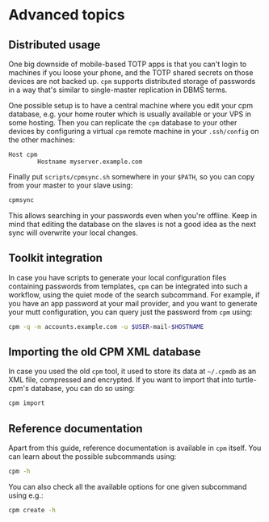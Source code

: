 # Advanced topics

## Distributed usage

One big downside of mobile-based TOTP apps is that you can't login to machines if you loose your
phone, and the TOTP shared secrets on those devices are not backed up.  `cpm` supports distributed
storage of passwords in a way that's similar to single-master replication in DBMS terms.

One possible setup is to have a central machine where you edit your cpm database, e.g. your home
router which is usually available or your VPS in some hosting. Then you can replicate the `cpm`
database to your other devices by configuring a virtual `cpm` remote machine in your `.ssh/config`
on the other machines:

```
Host cpm
        Hostname myserver.example.com
```

Finally put `scripts/cpmsync.sh` somewhere in your `$PATH`, so you can copy from your master to your
slave using:

```sh
cpmsync
```

This allows searching in your passwords even when you're offline. Keep in mind that editing the
database on the slaves is not a good idea as the next sync will overwrite your local changes.

## Toolkit integration

In case you have scripts to generate your local configuration files containing passwords from
templates, `cpm` can be integrated into such a workflow, using the quiet mode of the search
subcommand. For example, if you have an app password at your mail provider, and you want to generate
your mutt configuration, you can query just the password from `cpm` using:

```sh
cpm -q -m accounts.example.com -u $USER-mail-$HOSTNAME
```

## Importing the old CPM XML database

In case you used the old `cpm` tool, it used to store its data at `~/.cpmdb` as an XML file,
compressed and encrypted. If you want to import that into turtle-cpm's database, you can do so
using:

```sh
cpm import
```

## Reference documentation

Apart from this guide, reference documentation is available in `cpm` itself. You can learn about the
possible subcommands using:

```sh
cpm -h
```

You can also check all the available options for one given subcommand using e.g.:

```sh
cpm create -h
```
